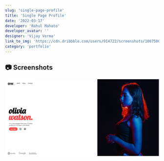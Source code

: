 ```yaml
---
slug: 'single-page-profile'
title: 'Single Page Profile'
date: '2022-03-17'
developer: 'Rahul Mahato'
developer_avatar: ''
designer: 'Vijay Verma'
link_to_img: 'https://cdn.dribbble.com/users/914722/screenshots/10075000/media/f800a9d7b8c52f118962b61c4ac2dbde.png?compress=1&resize=600x450'
category: 'portfolio'
---
```


## 📷 Screenshots

![ss1](ss5.jpg)

